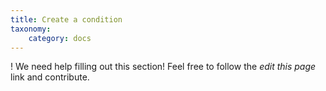 ```yaml
---
title: Create a condition
taxonomy:
    category: docs
---
```


! We need help filling out this section! Feel free to follow the *edit this page* link and contribute.
